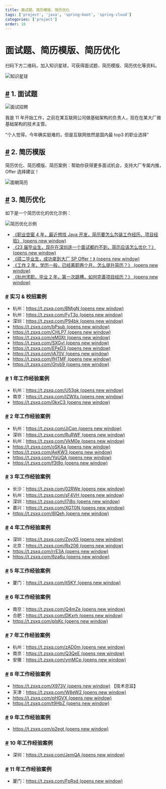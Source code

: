 ```yaml
---
title: 面试题、简历模版、简历优化
tags: ['project', 'java', 'spring-boot', 'spring-cloud']
categories: ['project']
order: 18
---
```

# 面试题、简历模版、简历优化

扫码下方二维码，加入知识星球，可获得面试题、简历模版、简历优化等资料。

 ![知识星球](https://cloud.iocoder.cn/img/ad/zsxq_mianshi.png)

 ## [#](#_1-面试题) 1. 面试题

 ![面试招聘](https://cloud.iocoder.cn/img/%E8%A7%86%E9%A2%91%E6%95%99%E7%A8%8B/%E9%9D%A2%E8%AF%95%E6%8B%9B%E8%81%98.jpg)

 我是 11 年开始工作，之前在某互联网公司做基础架构的负责人，现在在某大厂做基础架构的技术主管。

 “个人觉得，今年确实挺难的，但是互联网依然是国内最 top3 的职业选择”

 ## [#](#_2-简历模版) 2. 简历模版

 简历优化、简历模版、简历案例：帮助你获得更多面试机会，支持大厂专属内推，Offer 选择建议！

 ![面朝简历](https://cloud.iocoder.cn/img/%E8%A7%86%E9%A2%91%E6%95%99%E7%A8%8B/%E9%9D%A2%E6%9C%9D%E7%AE%80%E5%8E%86.png)

 ## [#](#_3-简历优化) 3. 简历优化

 如下是一个简历优化的优化示例：

 ![简历优化示例](https://cloud.iocoder.cn/img/%E8%A7%86%E9%A2%91%E6%95%99%E7%A8%8B/%E7%AE%80%E5%8E%86%E4%BC%98%E5%8C%96%E7%A4%BA%E4%BE%8B.png)

 * [《职业空窗 4 年，最近想找 Java 开发，简历要怎么包装工作经历、项目经验》  (opens new window)](https://t.zsxq.com/10yr34EXu)
* [《23 届毕业生，现在在深圳连一个面试都约不到，简历应该怎么优化？》  (opens new window)](https://t.zsxq.com/10rzNEFKj)
* [《硕二毕业生，成功拿到大厂 SP Offer！》  (opens new window)](https://t.zsxq.com/11UmuWH4e)
* [《工作 2 年，学历一般，已经离职两个月，怎么提升简历？》  (opens new window)](https://t.zsxq.com/111NkfnoH)
* [《杭州求职，毕业 2 年，第一次跳槽，如何完善项目经历？》  (opens new window)](https://t.zsxq.com/11SkXI7cn)

 ### [#](#实习-校招案例) 实习 & 校招案例

 * 杭州：[https://t.zsxq.com/BMjgN  (opens new window)](https://t.zsxq.com/BMjgN)
* 杭州：[https://t.zsxq.com/FyT3o  (opens new window)](https://t.zsxq.com/FyT3o)
* 深圳：[https://t.zsxq.com/P94bk  (opens new window)](https://t.zsxq.com/P94bk)
* [https://t.zsxq.com/bPsub  (opens new window)](https://t.zsxq.com/bPsub)
* [https://t.zsxq.com/CHLP7  (opens new window)](https://t.zsxq.com/CHLP7)
* [https://t.zsxq.com/eM0Xt  (opens new window)](https://t.zsxq.com/eM0Xt)
* [https://t.zsxq.com/SXGvl  (opens new window)](https://t.zsxq.com/SXGvl)
* [https://t.zsxq.com/EPeD3  (opens new window)](https://t.zsxq.com/EPeD3)
* [https://t.zsxq.com/jA70V  (opens new window)](https://t.zsxq.com/jA70V)
* [https://t.zsxq.com/fHTMF  (opens new window)](https://t.zsxq.com/fHTMF)
* [https://t.zsxq.com/Gtyb9  (opens new window)](https://t.zsxq.com/Gtyb9)

 ### [#](#_1-年工作经验案例) 1 年工作经验案例

 * 杭州：[https://t.zsxq.com/U53gk  (opens new window)](https://t.zsxq.com/U53gk)
* 南京：[https://t.zsxq.com/IZWXs  (opens new window)](https://t.zsxq.com/IZWXs)
* [https://t.zsxq.com/0kxC3  (opens new window)](https://t.zsxq.com/0kxC3)

 ### [#](#_2-年工作经验案例) 2 年工作经验案例

 * 杭州：[https://t.zsxq.com/JiCqn  (opens new window)](https://t.zsxq.com/JiCqn)
* 深圳：[https://t.zsxq.com/RuRWF  (opens new window)](https://t.zsxq.com/RuRWF)
* 杭州：[https://t.zsxq.com/VkM0e  (opens new window)](https://t.zsxq.com/VkM0e)
* [https://t.zsxq.com/oSKAa  (opens new window)](https://t.zsxq.com/oSKAa)
* [https://t.zsxq.com/AeKW3  (opens new window)](https://t.zsxq.com/AeKW3)
* [https://t.zsxq.com/YqUQA  (opens new window)](https://t.zsxq.com/YqUQA)
* [https://t.zsxq.com/f3t9o  (opens new window)](https://t.zsxq.com/f3t9o)

 ### [#](#_3-年工作经验案例) 3 年工作经验案例

 * 长沙：[https://t.zsxq.com/02RWe  (opens new window)](https://t.zsxq.com/02RWe)
* 杭州：[https://t.zsxq.com/sF4VH  (opens new window)](https://t.zsxq.com/sF4VH)
* 深圳：[https://t.zsxq.com/I7i8o  (opens new window)](https://t.zsxq.com/I7i8o)
* 嘉兴：[https://t.zsxq.com/XGT0N  (opens new window)](https://t.zsxq.com/XGT0N)
* [https://t.zsxq.com/8IQeh  (opens new window)](https://t.zsxq.com/8IQeh)

 ### [#](#_4-年工作经验案例) 4 年工作经验案例

 * 深圳：[https://t.zsxq.com/ZoyX5  (opens new window)](https://t.zsxq.com/ZoyX5)
* 北京：[https://t.zsxq.com/Rx206  (opens new window)](https://t.zsxq.com/Rx206)
* [https://t.zsxq.com/rrE3A  (opens new window)](https://t.zsxq.com/rrE3A)
* [https://t.zsxq.com/6za6u  (opens new window)](https://t.zsxq.com/6za6u)

 ### [#](#_5-年工作经验案例) 5 年工作经验案例

 * 厦门：[https://t.zsxq.com/jt5KY  (opens new window)](https://t.zsxq.com/jt5KY)

 ### [#](#_6-年工作经验案例) 6 年工作经验案例

 * 南京：[https://t.zsxq.com/Q4mZe  (opens new window)](https://t.zsxq.com/Q4mZe)
* 合肥：[https://t.zsxq.com/DKxrh  (opens new window)](https://t.zsxq.com/DKxrh)
* [https://t.zsxq.com/plsKc  (opens new window)](https://t.zsxq.com/plsKc)

 ### [#](#_7-年工作经验案例) 7 年工作经验案例

 * 杭州：[https://t.zsxq.com/zAD0m  (opens new window)](https://t.zsxq.com/zAD0m)
* 南京：[https://t.zsxq.com/Q3QeE  (opens new window)](https://t.zsxq.com/Q3QeE)
* 安徽：[https://t.zsxq.com/ymMCp  (opens new window)](https://t.zsxq.com/ymMCp)

 ### [#](#_8-年工作经验案例) 8 年工作经验案例

 * [https://t.zsxq.com/X973V  (opens new window)](https://t.zsxq.com/X973V) 【技术总监】
* 天津：[https://t.zsxq.com/W8eW2  (opens new window)](https://t.zsxq.com/W8eW2)
* [https://t.zsxq.com/pHGVX  (opens new window)](https://t.zsxq.com/pHGVX)
* [https://t.zsxq.com/t9HbZ  (opens new window)](https://t.zsxq.com/t9HbZ)

 ### [#](#_9-年工作经验案例) 9 年工作经验案例

 * [https://t.zsxq.com/p2egt  (opens new window)](https://t.zsxq.com/p2egt)

 ### [#](#_10-年工作经验案例) 10 年工作经验案例

 * 深圳：[https://t.zsxq.com/JemQA  (opens new window)](https://t.zsxq.com/JemQA)

 ### [#](#_11-年工作经验案例) 11 年工作经验案例

 * 厦门：[https://t.zsxq.com/FpRsd  (opens new window)](https://t.zsxq.com/FpRsd)
